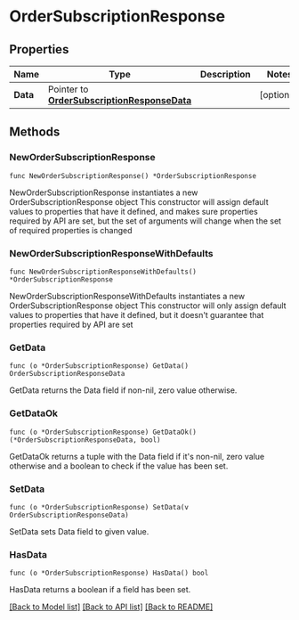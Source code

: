 # OrderSubscriptionResponse

## Properties

Name | Type | Description | Notes
------------ | ------------- | ------------- | -------------
**Data** | Pointer to [**OrderSubscriptionResponseData**](OrderSubscriptionResponseData.md) |  | [optional] 

## Methods

### NewOrderSubscriptionResponse

`func NewOrderSubscriptionResponse() *OrderSubscriptionResponse`

NewOrderSubscriptionResponse instantiates a new OrderSubscriptionResponse object
This constructor will assign default values to properties that have it defined,
and makes sure properties required by API are set, but the set of arguments
will change when the set of required properties is changed

### NewOrderSubscriptionResponseWithDefaults

`func NewOrderSubscriptionResponseWithDefaults() *OrderSubscriptionResponse`

NewOrderSubscriptionResponseWithDefaults instantiates a new OrderSubscriptionResponse object
This constructor will only assign default values to properties that have it defined,
but it doesn't guarantee that properties required by API are set

### GetData

`func (o *OrderSubscriptionResponse) GetData() OrderSubscriptionResponseData`

GetData returns the Data field if non-nil, zero value otherwise.

### GetDataOk

`func (o *OrderSubscriptionResponse) GetDataOk() (*OrderSubscriptionResponseData, bool)`

GetDataOk returns a tuple with the Data field if it's non-nil, zero value otherwise
and a boolean to check if the value has been set.

### SetData

`func (o *OrderSubscriptionResponse) SetData(v OrderSubscriptionResponseData)`

SetData sets Data field to given value.

### HasData

`func (o *OrderSubscriptionResponse) HasData() bool`

HasData returns a boolean if a field has been set.


[[Back to Model list]](../README.md#documentation-for-models) [[Back to API list]](../README.md#documentation-for-api-endpoints) [[Back to README]](../README.md)


